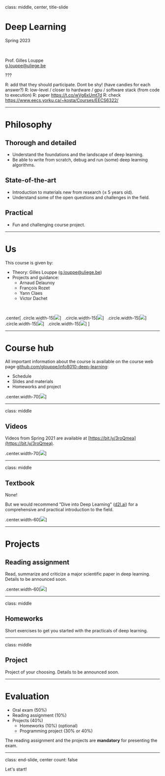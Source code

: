 class: middle, center, title-slide

# Deep Learning

Spring 2023

<br><br>
Prof. Gilles Louppe<br>
[g.louppe@uliege.be](g.louppe@uliege.be)

???

R: add that they should participate. Dont be shy! (have candies for each answer?)
R: low-level / closer to hardware / gpu / software stack (from code to execution)
R: paper https://t.co/wVg6xUmt7d
R: check https://www.eecs.yorku.ca/~kosta/Courses/EECS6322/

---

# Philosophy

## Thorough and detailed
- Understand the foundations and the landscape of deep learning.
- Be able to write from scratch, debug and run (some) deep learning algorithms.

## State-of-the-art
- Introduction to materials new from research ($\leq$ 5 years old).
- Understand some of the open questions and challenges in the field.

## Practical
- Fun and challenging course project.

---

# Us

This course is given by:
- Theory: Gilles Louppe ([g.louppe@uliege.be](mailto:g.louppe@uliege.be))
- Projects and guidance: 
  - Arnaud Delaunoy
  - François Rozet
  - Yann Claes
  - Victor Dachet

<br>

.center[
.circle.width-15[![](figures/course-syllabus/gilles.jpg)] &nbsp;
.circle.width-15[![](figures/course-syllabus/arnaud.jpg)] &nbsp;
.circle.width-15[![](figures/course-syllabus/francois.jpg)] &nbsp;
.circle.width-15[![](figures/course-syllabus/yann.jpg)] &nbsp;
.circle.width-15[![](figures/course-syllabus/victor.jpg)] 
]

---

# Course hub

All important information about the course is available on the course web page [github.com/glouppe/info8010-deep-learning](https://github.com/glouppe/info8010-deep-learning):
- Schedule
- Slides and materials
- Homeworks and project

.center.width-70[![](figures/course-syllabus/github.png)]

---

class: middle

## Videos

Videos from Spring 2021 are available at [https://bit.ly/3roQmea](https://bit.ly/3roQmea).

.center.width-70[![](figures/course-syllabus/youtube.png)]

---

class: middle

## Textbook

None!

But we would recommend "Dive into Deep Learning" ([d2l.ai](https://d2l.ai/)) for a comprehensive and practical introduction to the field.

.center.width-60[![](figures/course-syllabus/book.png)]

---

# Projects

## Reading assignment

Read, summarize and criticize a major scientific paper in deep learning. Details to be announced soon.

.center.width-60[![](figures/course-syllabus/alphago-paper.png)]

---

class: middle

## Homeworks

Short exercises to get you started with the practicals of deep learning.

---

class: middle

## Project

Project of your choosing. Details to be announced soon.

---

# Evaluation

- Oral exam (50%)
- Reading assignment (10%)
- Projects (40%)
  - Homeworks (10%) (optional)
  - Programming project (30% or 40%)

The reading assignment and the projects are **mandatory** for presenting the exam.

---

class: end-slide, center
count: false

Let's start!
